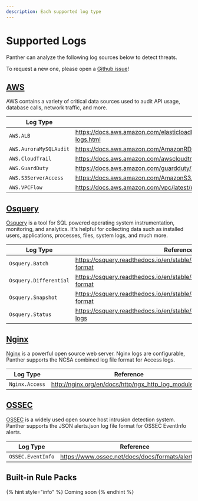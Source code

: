```yaml
---
description: Each supported log type
---
```


# Supported Logs

Panther can analyze the following log sources below to detect threats.

To request a new one, please open a [Github issue](https://github.com/panther-labs/panther/issues)!

## [AWS](https://github.com/panther-labs/panther/tree/master/internal/log_analysis/log_processor/parsers/awslogs)

AWS contains a variety of critical data sources used to audit API usage, database calls, network traffic, and more.

| Log Type               | Reference                                                                                          |
| ---------------------- | -------------------------------------------------------------------------------------------------- |
| `AWS.ALB`              | https://docs.aws.amazon.com/elasticloadbalancing/latest/application/load-balancer-access-logs.html |
| `AWS.AuroraMySQLAudit` | https://docs.aws.amazon.com/AmazonRDS/latest/AuroraUserGuide/AuroraMySQL.Auditing.html             |
| `AWS.CloudTrail`       | https://docs.aws.amazon.com/awscloudtrail/latest/userguide/cloudtrail-event-reference.html         |
| `AWS.GuardDuty`        | https://docs.aws.amazon.com/guardduty/latest/ug/guardduty_finding-format.html                      |
| `AWS.S3ServerAccess`   | https://docs.aws.amazon.com/AmazonS3/latest/dev/LogFormat.html                                     |
| `AWS.VPCFlow`          | https://docs.aws.amazon.com/vpc/latest/userguide/flow-logs-records-examples.html                   |

## [Osquery](https://github.com/panther-labs/panther/tree/master/internal/log_analysis/log_processor/parsers/osquerylogs)

[Osquery](https://github.com/osquery/osquery) is a tool for SQL powered operating system instrumentation, monitoring, and analytics. It's helpful for collecting data such as installed users, applications, processes, files, system logs, and much more.

| Log Type               | Reference                                                                    |
| ---------------------- | ---------------------------------------------------------------------------- |
| `Osquery.Batch`        | https://osquery.readthedocs.io/en/stable/deployment/logging/#batch-format    |
| `Osquery.Differential` | https://osquery.readthedocs.io/en/stable/deployment/logging/#event-format    |
| `Osquery.Snapshot`     | https://osquery.readthedocs.io/en/stable/deployment/logging/#snapshot-format |
| `Osquery.Status`       | https://osquery.readthedocs.io/en/stable/deployment/logging/#status-logs     |

## [Nginx](https://github.com/panther-labs/panther/tree/master/internal/log_analysis/log_processor/parsers/nginxlogs)

[Nginx](https://www.nginx.com/) is a powerful open source web server. Nginx logs are configurable, Panther supports the NCSA combined log file format for Access logs.

| Log Type       | Reference                                              |
| -------------- | ------------------------------------------------------ |
| `Nginx.Access` | http://nginx.org/en/docs/http/ngx_http_log_module.html |

## [OSSEC](https://github.com/panther-labs/panther/tree/master/internal/log_analysis/log_processor/parsers/osseclogs)

[OSSEC](https://www.ossec.net/) is a widely used open source host intrusion detection system. Panther supports the JSON alerts.json log file format for OSSEC EventInfo alerts.

| Log Type          | Reference                                           |
| ----------------- | --------------------------------------------------- |
| `OSSEC.EventInfo` | https://www.ossec.net/docs/docs/formats/alerts.html |

## Built-in Rule Packs

{% hint style="info" %}
Coming soon
{% endhint %}
